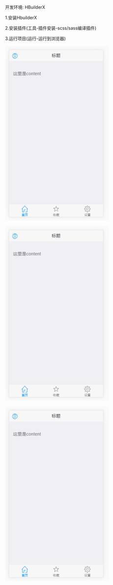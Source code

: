 开发环境: HBuilderX

1.安装HbuilderX

2.安装插件(工具-插件安装-scss/sass编译插件)

3.运行项目(运行-运行到浏览器)

![Image text](https://raw.githubusercontent.com/hongmaju/light7Local/master/img/productShow/20170518152848.png)

![Image text](https://raw.githubusercontent.com/hongmaju/light7Local/master/img/productShow/20170518152848.png)

![Image text](https://raw.githubusercontent.com/hongmaju/light7Local/master/img/productShow/20170518152848.png)